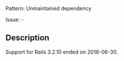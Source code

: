 Pattern: Unmaintained dependency

Issue: -

## Description

Support for Rails 3.2.10 ended on 2016-06-30.